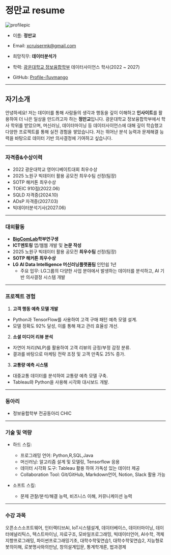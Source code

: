 # 정만교 resume

![profilepic](C:\Users\xcrui\Desktop\MK\2학년\오픈소스소프트웨어\ossprofilepic.jpg)


- 이름: **정만교**
- Email: xcruisermk@gmail.com
- 희망직무: **데이터분석가**
- 학력: [광운대학교 정보융합학부](https://ic.kw.ac.kr/main/main.php) 데이터사이언스 학사(2022 ~ 2027)

- GitHub: [Profile-i1uvmango](https://github.com/i1uvmango)


---
## 자기소개
안녕하세요! 저는 데이터를 통해 사람들의 생각과 행동을 깊이 이해하고  **인사이트**를 활용하여 더 나은 일상을 만드려고자 하는 **정만교**입니다. 광운대학교 정보융합학부에서 학사 학위를 받았으며, 머신러닝, 데이터마이닝 등 데이터사이언스에 대해 깊이 학습했고 다양한 프로젝트를 통해 실전 경험을 쌓았습니다. 저는 뛰어난 분석 능력과 문제해결 능력을 바탕으로 데이터 기반 의사결정에 기여하고 싶습니다.

---

### 자격증&수상이력
- 2022 광운대학교 영어디베이트대회 최우수상
- 2025 노원구 빅데이터 활용 공모전 최우수팀 선정(팀장)
- SOTP 해커톤 최우수상
- TOEIC 910점(2022.06)
- SQLD 자격증(2024.10)
- ADsP 자격증(2027.03)
- 빅데이터분석기사(2027.06)

---

### 대외활동
- **[BigComLab](https://sites.google.com/view/bigcomlab/home)학부연구생**
- **ICT멘토링** 앱/웹웹 개발 및 **논문 작성** 
- 2025 노원구 빅데이터 활용 공모전 **최우수팀** 선정(팀장)
- **SOTP 해커톤 최우수상**
- **LG AI Data Intelligence 머신러닝플랫폼팀** 인턴쉽 1년
  - 주요 업무: LG그룹의 다양한 사업 분야에서 발생하는 데이터를 분석하고, AI 기반 의사결정 시스템 개발
  

---
### 프로젝트 경험

1. **고객 행동 예측 모델 개발**
- Python과 TensorFlow를 사용하여 고객 구매 패턴 예측 모델 설계.
- 모델 정확도 92% 달성, 이를 통해 재고 관리 효율성 개선.

2. **소셜 미디어 리뷰 분석**
- 자연어 처리(NLP)를 활용하여 고객 리뷰의 긍정/부정 감정 분류.
- 결과를 바탕으로 마케팅 전략 조정 및 고객 만족도 25% 증가.

3. **교통량 예측 시스템**
- 대중교통 데이터를 분석하여 교통량 예측 모델 구축.
- Tableau와 Python을 사용해 시각화 대시보드 개발.

---

### 동아리
- 정보융합학부 전공동아리 CHIC

---

### 기술 및 역량
* 하드 스킬:
    * 프로그래밍 언어: Python,R,SQL,Java 
    * 머신러닝: 알고리즘 설계 및 모델링, Tensorflow 응용
    * 데이터 시각화 도구: Tableau 활용 하여 가독성 있는 데이터 제공
    * Collaboration Tool: Git/GitHub, Markdown언어, Notion, Slack 활용 가능

* 소프트 스킬:
    * 문제 관찰/분석/해결 능력, 비즈니스 이해, 커뮤니케이션 능력
 
---

### 수강 과목
오픈소스소프트웨어, 인터랙티브AI, IoT시스템설계, 데이터베이스, 데이터마이닝, 데이터애널리틱스, 텍스트마이닝, 자료구조, 모바일프로그래밍,  빅데이터언어, AI수학, 객체지향프로그래밍, 파이썬프로그래밍기초, 대학수학및연습1, 대학수학및연습2, 지능형로봇의이해, 로봇명사와의만남, 창의설계입문, 통계학개론, 법과경제


